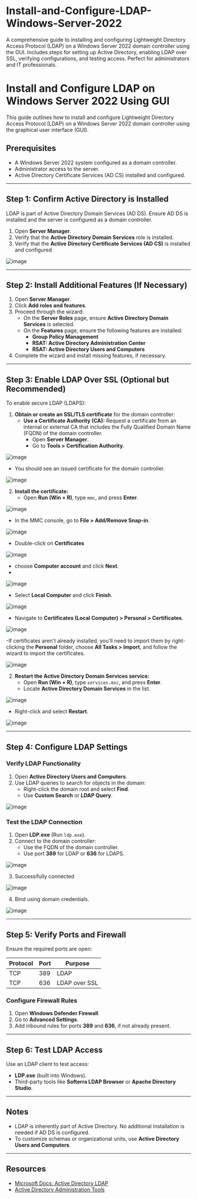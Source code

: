 # Install-and-Configure-LDAP-Windows-Server-2022
A comprehensive guide to installing and configuring Lightweight Directory Access Protocol (LDAP) on a Windows Server 2022 domain controller using the GUI. Includes steps for setting up Active Directory, enabling LDAP over SSL, verifying configurations, and testing access. Perfect for administrators and IT professionals.

# Install and Configure LDAP on Windows Server 2022 Using GUI

This guide outlines how to install and configure Lightweight Directory Access Protocol (LDAP) on a Windows Server 2022 domain controller using the graphical user interface (GUI).

## Prerequisites
- A Windows Server 2022 system configured as a domain controller.
- Administrator access to the server.
- Active Directory Certificate Services (AD CS) installed and configured.

---

## Step 1: Confirm Active Directory is Installed
LDAP is part of Active Directory Domain Services (AD DS). Ensure AD DS is installed and the server is configured as a domain controller.

1. Open **Server Manager**.
2. Verify that the **Active Directory Domain Services** role is installed.
3. Verify that the **Active Directory Certificate Services (AD CS)** is  installed and configured


![image](https://github.com/user-attachments/assets/d890799d-65ae-4798-b2ac-ea7cd434664e)

---

## Step 2: Install Additional Features (If Necessary)

1. Open **Server Manager**.
2. Click **Add roles and features**.
3. Proceed through the wizard:
   - On the **Server Roles** page, ensure **Active Directory Domain Services** is selected.
   - On the **Features** page, ensure the following features are installed:
     - **Group Policy Management**
     - **RSAT: Active Directory Administration Center**
     - **RSAT: Active Directory Users and Computers**
4. Complete the wizard and install missing features, if necessary.

---

## Step 3: Enable LDAP Over SSL (Optional but Recommended)

To enable secure LDAP (LDAPS):

1. **Obtain or create an SSL/TLS certificate** for the domain controller:
   - **Use a Certificate Authority (CA):** Request a certificate from an internal or external CA that includes the Fully Qualified Domain Name (FQDN) of the domain controller.
     - Open **Server Manager**.
     - Go to **Tools > Certification Authority**.

![image](https://github.com/user-attachments/assets/b037819d-8b2d-40c6-8c6e-9ae74d40d822)

   - You should see an issued certificate for the domain controller.

![image](https://github.com/user-attachments/assets/67caf1bb-1b34-4124-9d4b-eacc5d6be295)

     
2. **Install the certificate:**
   - Open **Run (Win + R)**, type `mmc`, and press **Enter**.

![image](https://github.com/user-attachments/assets/50d17eb5-dc82-454f-a836-83d2c188109d)

   - In the MMC console, go to **File > Add/Remove Snap-in**.

![image](https://github.com/user-attachments/assets/81759d8a-cfaf-430e-a216-a5528a737b2d)

   - Double-click on **Certificates**

![image](https://github.com/user-attachments/assets/d0984fd9-4d13-4b3d-9a36-5a3e67f6cedf)

   - choose **Computer account** and click **Next**.
   - 
![image](https://github.com/user-attachments/assets/e4e5890b-e713-4eab-b14a-d920ea204b13)

   - Select **Local Computer** and click **Finish**.

![image](https://github.com/user-attachments/assets/c85eaaa0-9d2d-4fd5-9784-247c4135af6e)

   - Navigate to **Certificates (Local Computer) > Personal > Certificates**.

![image](https://github.com/user-attachments/assets/c989ba2e-5408-448c-b8ff-62812525b707)

   -If certificates aren't already installed, you'll need to import them by right-clicking the **Personal** folder, choose **All Tasks > Import**, and follow the wizard to import the certificates.

![image](https://github.com/user-attachments/assets/d9e46744-4ed7-4f5a-96cf-f4cb7b1386e1)

2. **Restart the Active Directory Domain Services service:**
   - Open **Run (Win + R)**, type `services.msc`, and press **Enter**.
   - Locate **Active Directory Domain Services** in the list.
   
![image](https://github.com/user-attachments/assets/b05b3fda-6689-420c-8ff6-aa0d7ef9dbb1)

   - Right-click and select **Restart**.

![image](https://github.com/user-attachments/assets/670c4ba3-43f8-4e53-b393-e32ec6191fe9)

---

## Step 4: Configure LDAP Settings

### Verify LDAP Functionality

1. Open **Active Directory Users and Computers**.
2. Use LDAP queries to search for objects in the domain:
   - Right-click the domain root and select **Find**.
   - Use **Custom Search** or **LDAP Query**.

![image](https://github.com/user-attachments/assets/7e88e44e-128a-4acf-a08d-63b67323c7fe)

### Test the LDAP Connection

1. Open **LDP.exe** (Run `ldp.exe`).
2. Connect to the domain controller:
   - Use the FQDN of the domain controller.
   - Use port **389** for LDAP or **636** for LDAPS.

![image](https://github.com/user-attachments/assets/6e1716df-209b-480e-8fc4-9dafc1481ea9)

3. Successifully connected

![image](https://github.com/user-attachments/assets/0a7b6319-3da6-4a24-a918-72464827c54b)

4. Bind using domain credentials.

![image](https://github.com/user-attachments/assets/c5ae6751-1217-4a61-88d0-9e1302ba9492)


---

## Step 5: Verify Ports and Firewall

Ensure the required ports are open:

| Protocol  | Port | Purpose        |
|-----------|------|----------------|
| TCP       | 389  | LDAP           |
| TCP       | 636  | LDAP over SSL  |

### Configure Firewall Rules

1. Open **Windows Defender Firewall**.
2. Go to **Advanced Settings**.
3. Add inbound rules for ports **389** and **636**, if not already present.

---

## Step 6: Test LDAP Access

Use an LDAP client to test access:

- **LDP.exe** (built into Windows).
- Third-party tools like **Softerra LDAP Browser** or **Apache Directory Studio**.

---

## Notes
- LDAP is inherently part of Active Directory. No additional installation is needed if AD DS is configured.
- To customize schemas or organizational units, use **Active Directory Users and Computers**.

---

## Resources
- [Microsoft Docs: Active Directory LDAP](https://docs.microsoft.com/en-us/windows-server/identity/ldap/)
- [Active Directory Administration Tools](https://docs.microsoft.com/en-us/windows-server/identity/ad-ds/manage/active-directory-administration-tools)

